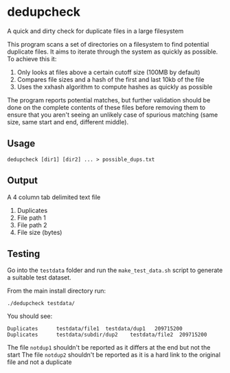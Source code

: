dedupcheck
===========

A quick and dirty check for duplicate files in a large filesystem

This program scans a set of directories on a filesystem to find potential duplicate files.  It aims to iterate through the system as quickly as possible.  To achieve this it:

1. Only looks at files above a certain cutoff size (100MB by default)
2. Compares file sizes and a hash of the first and last 10kb of the file
3. Uses the xxhash algorithm to compute hashes as quickly as possible

The program reports potential matches, but further validation should be done on the complete contents of these files before removing them to ensure that you aren't seeing an unlikely case of spurious matching (same size, same start and end, different middle).

Usage
-----

```
dedupcheck [dir1] [dir2] ... > possible_dups.txt
```

Output
------

A 4 column tab delimited text file

1. Duplicates
2. File path 1
3. File path 2
4. File size (bytes)


Testing
-------

Go into the ```testdata``` folder and run the ```make_test_data.sh``` script to generate a suitable test dataset.

From the main install directory run:

```
./dedupcheck testdata/
```

You should see:

```
Duplicates      testdata/file1  testdata/dup1   209715200
Duplicates      testdata/subdir/dup2    testdata/file2  209715200
```

The file ```notdup1``` shouldn't be reported as it differs at the end but not the start
The file ```notdup2``` shouldn't be reported as it is a hard link to the original file and not a duplicate

